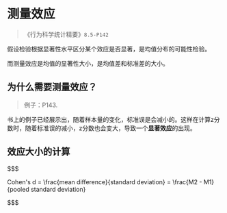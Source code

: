 # 测量效应

>《行为科学统计精要》`8.5-P142` 

假设检验根据显著性水平区分某个效应是否显著，是均值分布的可能性检验。

而测量效应是均值的显著性大小，是均值差和标准差的大小。



## 为什么需要测量效应？

> 例子：P143.

书上的例子已经展示出，随着样本量的变化，标准误是会减小的。这样在计算z分数时，随着标准误的减小，z分数也会变大，导致一个**显著效应**的出现。

## 效应大小的计算

$$$

Cohen's d = \frac{mean difference}{standard deviation} = \frac{M2 - M1}{pooled standard deviation}

$$$

